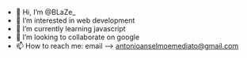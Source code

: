 - 👋 Hi, I’m @BLaZe_
- 👀 I’m interested in web development
- 🌱 I’m currently learning javascript
- 💞️ I’m looking to collaborate on google
- 📫 How to reach me: email --> antonioanselmoemediato@gmail.com

<!---
Serpente87xD/Serpente87xD is a ✨ special ✨ repository because its `README.md` (this file) appears on your GitHub profile.
You can click the Preview link to take a look at your changes.
--->
